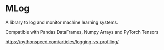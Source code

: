 # MLog
A library to log and monitor machine learning systems.

Compatible with Pandas DataFrames, Numpy Arrays and PyTorch Tensors

https://pythonspeed.com/articles/logging-vs-profiling/
